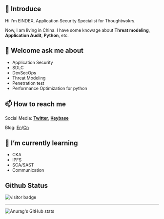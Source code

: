 ## 👋 Introduce

Hi I'm EINDEX, Application Security Specialist for Thoughtwokrs.

Now, I am living in China. I have some knowage about **Threat modeling**, **Application Audit**, **Python**, etc.

## 💬 Welcome ask me about

- Application Security
- SDLC
- DevSecOps
- Threat Modeling
- Penetration test
- Performance Optimization for python

## 📫 How to reach me
Social Media:
[**Twitter**](https://twitter.com/eindex_li), [**Keybase**](https://keybase.io/eindexli)

Blog:
[En](https://eindex.me)/[Cn](https://eindex.me/cn)

## 🌱 I’m currently learning
- CKA
- IPFS
- SCA/SAST
- Communication


<!--
**EINDEX/EINDEX** is a ✨ _special_ ✨ repository because its `README.md` (this file) appears on your GitHub profile.

Here are some ideas to get you started:

- 🔭 I’m currently working on ...
- 🌱 I’m currently learning ...
- 👯 I’m looking to collaborate on ...
- 🤔 I’m looking for help with ...
- 💬 Ask me about ...
- 📫 How to reach me: ...
- 😄 Pronouns: ...
- ⚡ Fun fact: ...
-->
## Github Status

![visitor badge](https://visitor-badge.glitch.me/badge?page_id=eindex.eindex)

---

![Anurag's GitHub stats](https://github-readme-stats.vercel.app/api?username=EINDEX&count_private=true)

